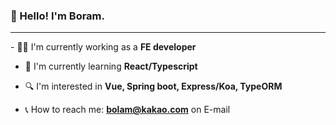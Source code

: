 ### 👋 Hello! I'm Boram.
<hr />
- 👨‍💻 I'm currently working as a <b>FE developer</b>

- 📕 I'm currently learning <b>React/Typescript</b>

- 🔍 I'm interested in <b>Vue, Spring boot, Express/Koa, TypeORM</b>

- 📞 How to reach me: <b>bolam@kakao.com</b> on E-mail
